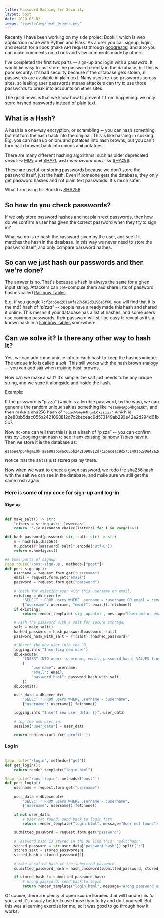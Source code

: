```yaml
---
title: Password Hashing for Security
layout: post
date: 2020-05-02
image: "assets/img/hash_browns.png"
---
```


Recently I have been working on my side project Bookli, which is web application
made with Python and Flask. As a user you can signup, login, and search for a
book (make API request through [goodreads]("https://www.goodreads.com/api")) and
also you can make comments on a book and view comments made by others.

I've completed the first two parts -- sign-up and login with a password. It
would be easy to just store the password directly in the database, but this is
poor security. It's bad security because if the database gets stolen, all
passwords are available in plain text. Many users re-use passwords across sites,
so leaking user passwords means attackers can try to use those passwords to
break into accounts on other sites.

The good news is that we know how to prevent it from happening: we only store
hashed passwords instead of plain text.

## What is a Hash?

A hash is a one-way encryption, or scrambling -- you can hash something, but not
turn the hash back into the original. This is like hashing in cooking. E.g. you
can hash up onions and potatoes into hash browns, but you can't turn hash browns
back into onions and potatoes.

There are many different hashing algorithms, such as older deprecated ones like
[MD5](https://en.wikipedia.org/wiki/MD5) and
[SHA-1](https://en.wikipedia.org/wiki/SHA-1), and more secure ones like
[SHA256](https://en.wikipedia.org/wiki/SHA-2).

These are useful for storing passwords because we don't store the password
itself, just the hash. Even if someone gets the database, they only get password
hashes and not plain text passwords. It's much safer.

What I am using for Bookli is [SHA256](https://en.wikipedia.org/wiki/SHA-2).

## So how do you check passwords?

If we only store password hashes and not plain text passwords, then how do we
confirm a user has given the correct password when they try to sign in?

What we do is re-hash the password given by the user, and see if it matches the
hash in the database. In this way we never need to store the password itself,
and only compare password hashes.

## So can we just hash our passwords and then we're done?

The answer is no. That's because a hash is always the same for a given input
string. Attackers can pre-compute them and share lists of password hashes called
[Rainbow Tables](https://en.wikipedia.org/wiki/Rainbow_table).

E.g. if you google `7cf2db5ec261a0fa27a502d3196a6f60`, you will find that it is
the md5 hash of _“pizza”_ -- people have already made this hash and shared it
online. This means if your database has a list of hashes, and some users use
common passwords, their password will still be easy to reveal as it’s a known
hash in a [Rainbow Tables](https://en.wikipedia.org/wiki/Rainbow_table)
somewhere.

## Can we solve it? Is there any other way to hash it?

Yes, we can add some unique info to each hash to keep the hashes unique. The
unique info is called a _salt_. This still works with the hash brown analogy --
you can add salt when making hash browns.

How can we make a salt? It's simple: the salt just needs to be any unique
string, and we store it alongside and inside the hash.

Example:

If the password is “pizza” (which is a terrible password, by the way), we can
generate the random unique salt as something like `"ezaoWeAp64hgmLOk"`, and then make a
sha256 hash of `"ezaoWeAp64hgmLOkpizza"` which is
a2e80ab5dac055b2421090812d7c2baceac9d573149ab290e42a2d294d61b5c7.

Now no-one can tell that this is just a hash of “pizza” -- you can confirm this
by Googling that hash to see if any existing Rainbow Tables have it. Then we
store it in the database as:

```
ezaoWeAp64hgmLOk:a2e80ab5dac055b2421090812d7c2baceac9d573149ab290e42a2d294d61b5c7
```

Notice that the salt is just stored plainly there.

Now when we want to check a given password, we redo the sha256 hash with the
salt we can see in the database, and make sure we still get the same hash again.

### Here is some of my code for sign-up and log-in.

#### Sign up

```python

def make_salt() -> str:
    letters = string.ascii_lowercase
    return ''.join(random.choice(letters) for i in range(16))

def hash_password(password: str, salt: str) -> str:
    m = hashlib.sha256()
    m.update(f"{password}{salt}".encode("utf-8"))
    return m.hexdigest()

## Some parts of signup
@app.route('/post-sign-up', methods=["post"])
def post_sign_up():
    username = request.form.get("username")
    email = request.form.get("email")
    password = request.form.get("password")

    # Check for existing user with this username or email.
    existing = db.execute(
        "SELECT * FROM users WHERE username = :username OR email = :email",
        {"username": username, "email": email}).fetchone()
    if existing:
        return render_template('sign_up.html', message="Username or email already taken")

    # Hash the password with a salt for secure storage.
    salt = make_salt()
    hashed_password = hash_password(password, salt)
    password_hash_with_salt = f"{salt}:{hashed_password}"

    # Insert the new user into the DB.
    logging.info("Inserting new user")
    db.execute(
        "INSERT INTO users (username, email, password_hash) VALUES (:username, :email, :password_hash) RETURNING id",
        {
            "username": username,
            "email": email,
            "password_hash": password_hash_with_salt
        })
    db.commit()

    user_data = db.execute(
        "SELECT * FROM users WHERE username = :username",
        {"username": username}).fetchone()

    logging.info("Insert new user data: {}", user_data)

    # Log the new user in.
    session["user_data"] = user_data

    return redirect(url_for("profile"))

```

#### Log in

```python

@app.route("/login", methods=["get"])
def get_login():
    return render_template("login.html")

@app.route("/post-login", methods=["post"])
def post_login():
    username = request.form.get("username")

    user_data = db.execute(
        "SELECT * FROM users WHERE username = :username",
        {'username': username}).fetchone()

    if not user_data:
        # User not found: send back to login form.
        return render_template("login.html", message="User not found")

    submitted_password = request.form.get("password")

    # Password hash is stored in the DB like this: "salt:hash"
    stored_password = str(user_data["password_hash"]).split(":")
    stored_salt = stored_password[0]
    stored_hash = stored_password[1]

    # Make a salted hash of the submitted password.
    submitted_password_hash = hash_password(submitted_password, stored_salt)

    if stored_hash != submitted_password_hash:
        # Wrong password: send back to login.
        return render_template("login.html", message="Wrong password or Wrong username")
```

Of course, there are plenty of open source libraries that will handle this for you, and it's usually better to use those than to try and do it yourself. But this was a learning exercise for me, so it was good to go through how it works.
